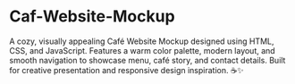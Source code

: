 # Caf-Website-Mockup
A cozy, visually appealing Café Website Mockup designed using HTML, CSS, and JavaScript. Features a warm color palette, modern layout, and smooth navigation to showcase menu, café story, and contact details. Built for creative presentation and responsive design inspiration. ☕✨
